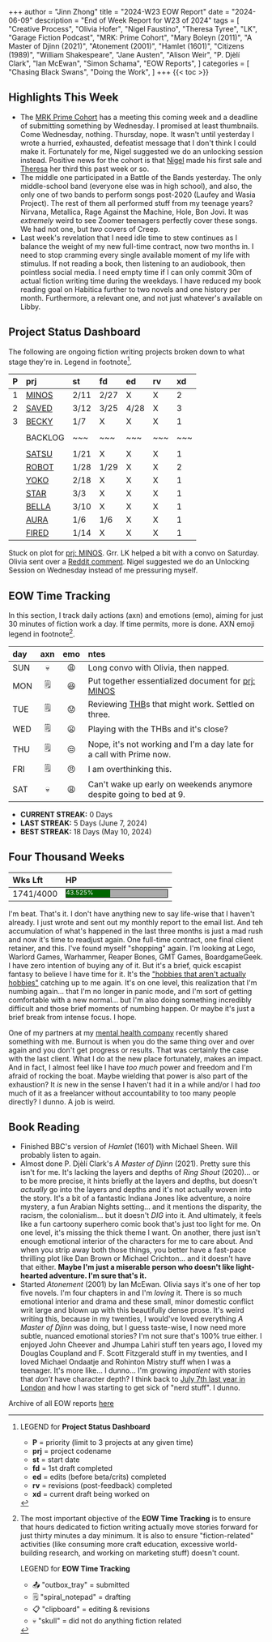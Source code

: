 +++
author = "Jinn Zhong"
title = "2024-W23 EOW Report"
date = "2024-06-09"
description = "End of Week Report for W23 of 2024"
tags = [
  "Creative Process",
  "Olivia Hofer",
  "Nigel Faustino",
  "Theresa Tyree",
  "LK",
  "Garage Fiction Podcast",
  "MRK: Prime Cohort",
  "Mary Boleyn (2011)",
  "A Master of Djinn (2021)",
  "Atonement (2001)",
  "Hamlet (1601)",
  "Citizens (1989)",
  "William Shakespeare",
  "Jane Austen",
  "Alison Weir",
  "P. Djèlí Clark",
  "Ian McEwan",
  "Simon Schama",
  "EOW Reports",
]
categories = [
    "Chasing Black Swans",
    "Doing the Work",
]
+++
{{< toc >}}

## Highlights This Week

* The [MRK Prime Cohort](https://journal.jinnzhong.com/tags/mrk-prime-cohort/) has a meeting this coming week and a deadline of submitting something by Wednesday. I promised at least thumbnails. Come Wednesday, nothing. Thursday, nope. It wasn't until yesterday I wrote a hurried, exhausted, defeatist message that I don't think I could make it. Fortunately for me, Nigel suggested we do an unlocking session instead. Positive news for the cohort is that [Nigel](https://bsky.app/profile/nigelfaustino.bsky.social) made his first sale and [Theresa](http://theresatyree.com) her third this past week or so.
* The middle one participated in a Battle of the Bands yesterday. The only middle-school band (everyone else was in high school), and also, the only one of two bands to perform songs post-2020 (Laufey and Wasia Project). The rest of them all performed stuff from my teenage years? Nirvana, Metallica, Rage Against the Machine, Hole, Bon Jovi. It was _extremely_ weird to see Zoomer teenagers perfectly cover these songs. We had not one, but _two_ covers of Creep.
* Last week's revelation that I need idle time to stew continues as I balance the weight of my new full-time contract, now two months in. I need to stop cramming every single available moment of my life with stimulus. If not reading a book, then listening to an audiobook, then pointless social media. I need empty time if I can only commit 30m of actual fiction writing time during the weekdays. I have reduced my book reading goal on Habitica further to two novels and one history per month. Furthermore, a relevant one, and not just whatever's available on Libby.
  
## Project Status Dashboard

The following are ongoing fiction writing projects broken down to what stage they're in. Legend in footnote[^1].

| P | prj | st | fd | ed | rv | xd | 
| :---: | :--- | :--- | :--- | :--- | :--- | :--- |
| 1 | [MINOS](https://journal.jinnzhong.com/tags/prj-minos/) | 2/11 | 2/27 | X | X | 2 |
| 2 | [SAVED](https://journal.jinnzhong.com/tags/prj-saved/) | 3/12 | 3/25 | 4/28 | X | 3 |
| 3 | [BECKY](https://journal.jinnzhong.com/tags/prj-becky/) | 1/7 | X | X | X | 1 | 
|  |  |  |  |  |  |  | 
|  | BACKLOG | ~~~ | ~~~ | ~~~ | ~~~ | ~~~ | 
|  |  |  |  |  |  |  | 
|  | [SATSU](https://journal.jinnzhong.com/tags/prj-satsu/) | 1/21 | X | X | X | 1 | 
|  | [ROBOT](https://journal.jinnzhong.com/tags/prj-robot/) | 1/28 | 1/29 | X | X | 2 |
|  | [YOKO](https://journal.jinnzhong.com/tags/prj-yoko/) | 2/18 | X | X | X | 1 |
|  | [STAR](https://journal.jinnzhong.com/tags/prj-star/) | 3/3 | X | X | X | 1 |
|  | [BELLA](https://journal.jinnzhong.com/tags/prj-bella/) | 3/10 | X | X | X | 1 |
|  | [AURA](https://journal.jinnzhong.com/tags/prj-aura/) | 1/6 | 1/6 | X | X | 1 | 
|  | [FIRED](https://journal.jinnzhong.com/tags/prj-fired/) | 1/14 | X | X | X | 1 | 

Stuck on plot for [prj: MINOS](https://journal.jinnzhong.com/tags/prj-minos/). Grr. LK helped a bit with a convo on Saturday. Olivia sent over a [Reddit comment](https://www.reddit.com/r/writing/comments/1d8vld2/comment/l79cth3/). Nigel suggested we do an Unlocking Session on Wednesday instead of me pressuring myself.

## EOW Time Tracking

In this section, I track daily actions (axn) and emotions (emo), aiming for just 30 minutes of fiction work a day. If time permits, more is done. AXN emoji legend in footnote[^2].

| day | axn | emo | ntes |
| :--- | :---: | :---: | :--- |
| SUN | :skull: | :weary: | Long convo with Olivia, then napped. |
| MON | :spiral_notepad: | :satisfied: | Put together essentialized document for [prj: MINOS](https://journal.jinnzhong.com/tags/prj-minos/) |
| TUE | :spiral_notepad: | :worried: | Reviewing [THB](https://journal.jinnzhong.com/tags/thb/)s that might work. Settled on three. |
| WED | :spiral_notepad: | :frowning: | Playing with the THBs and it's close? |
| THU | :spiral_notepad: | :unamused: | Nope, it's not working and I'm a day late for a call with Prime now. |
| FRI | :spiral_notepad: | :angry: |  I am overthinking this. |
| SAT | :skull: | :weary: | Can't wake up early on weekends anymore despite going to bed at 9. |

* **CURRENT STREAK:** 0 Days
* **LAST STREAK:** 5 Days (June 7, 2024)
* **BEST STREAK:** 18 Days (May 10, 2024)

## Four Thousand Weeks

| Wks Lft | HP |
| :--- | :--- |
| 1741/4000 | <div style="width:200px;height:15px;background:#AAAAAA;border:1.3px solid #000000;"><div style="width:43.525%;height:15px;background:#006600;font-size:12px; color:white; line-height:12px;">43.525%</div></div> |

I'm beat. That's it. I don't have anything new to say life-wise that I haven't already. I just wrote and sent out my monthly report to the email list. And teh accumulation of what's happened in the last three months is just a mad rush and now it's time to readjust again. One full-time contract, one final client retainer, and this. I've found myself "shopping" again. I'm looking at Lego, Warlord Games, Warhammer, Reaper Bones, GMT Games, BoardgameGeek. I have zero intention of buying any of it. But it's a brief, quick escapist fantasy to believe I have time for it. It's the ["hobbies that aren't actually hobbies"](https://journal.jinnzhong.com/thanks-for-all-the-fish-end-of-osmosis-p3/3/) catching up to me again. It's on one level, this realization that I'm numbing again... that I'm no longer in panic mode, and I'm sort of getting comfortable with a new normal... but I'm also doing something incredibly difficult and those brief moments of numbing happen. Or maybe it's just a brief break from intense focus. I hope.

One of my partners at my [mental health company](http://pluralhealthcare.com) recently shared something with me. Burnout is when you do the same thing over and over again and you don't get progress or results. That was certainly the case with the last client. What I do at the new place fortunately, makes an impact. And in fact, I almost feel like I have _too much_ power and freedom and I'm afraid of rocking the boat. Maybe wielding that power is also part of the exhaustion? It _is_ new in the sense I haven't had it in a while and/or I had _too_ much of it as a freelancer without accountability to too many people directly? I dunno. A job is weird. 

## Book Reading

* Finished BBC's version of _Hamlet_ (1601) with Michael Sheen. Will probably listen to again.
* Almost done P. Djèlí Clark's _A Master of Djinn_ (2021). Pretty sure this isn't for me. It's lacking the layers and depths of _Ring Shout_ (2020)... or to be more precise, it hints briefly at the layers and depths, but doesn't _actually_ go into the layers and depths and it's not actually woven into the story. It's a bit of a fantastic Indiana Jones like adventure, a noire mystery, a fun Arabian Nights setting... and it mentions the disparity, the racism, the colonialism... but it doesn't _DIG_ into it. And ultimately, it feels like a fun cartoony superhero comic book that's just too light for me. On one level, it's missing the thick theme I want. On another, there just isn't enough emotional interior of the characters for me to care about. And when you strip away both those things, you better have a fast-pace thrilling plot like Dan Brown or Michael Crichton... and it doesn't have that either. **Maybe I'm just a miserable person who doesn't like light-hearted adventure. I'm sure that's it.**
* Started _Atonement_ (2001) by Ian McEwan. Olivia says it's one of her top five novels. I'm four chapters in and I'm _loving_ it. There is so much emotional interior and drama and these small, minor domestic conflict writ large and blown up with this beautifully dense prose. It's weird writing this, because in my twenties, I would've loved everything _A Master of Djinn_ was doing, but I guess taste-wise, I now need more subtle, nuanced emotional stories? I'm not sure that's 100% true either. I enjoyed John Cheever and Jhumpa Lahiri stuff ten years ago, I loved my Douglas Coupland and F. Scott Fitzgerald stuff in my twenties, and I loved Michael Ondaatje and Rohinton Mistry stuff when I was a teenager. It's more like... I dunno... I'm growing _impatient_ with stories that _don't_ have character depth? I think back to [July 7th last year in London](https://journal.jinnzhong.com/art-pop-nerds-and-story/) and how I was starting to get sick of "nerd stuff". I dunno.
  

Archive of all EOW reports [here](https://journal.jinnzhong.com/tags/eow-reports/)

[^1]: LEGEND for **Project Status Dashboard**

    * **P** = priority (limit to 3 projects at any given time)
    * **prj** = project codename
    * **st** = start date
    * **fd** = 1st draft completed
    * **ed** = edits (before beta/crits) completed
    * **rv** = revisions (post-feedback) completed
    * **xd** = current draft being worked on

[^2]: The most important objective of the **EOW Time Tracking** is to ensure that hours dedicated to  fiction writing actually move stories forward for just thirty minutes a day minimum. It is also to ensure "fiction-related" activities (like consuming more craft education, excessive world-building research, and working on marketing stuff) doesn't count.
    
    LEGEND for **EOW Time Tracking**
    * 📤 "outbox_tray" = submitted
    * 🗒️ "spiral_notepad" = drafting
    * 📋 "clipboard" = editing & revisions
    * 💀 "skull" = did not do anything fiction related
